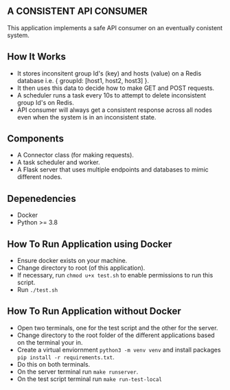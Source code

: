 ## A CONSISTENT API CONSUMER
This application implements a safe API consumer on an eventually conistent system.

## How It Works
- It stores inconsitent group Id's (key) and hosts (value) on a Redis database i.e. { groupId: [host1, host2, host3] }.
- It then uses this data to decide how to make GET and POST requests.
- A scheduler runs a task every 10s to attempt to delete inconsistent group Id's on Redis.
- API consumer will always get a consistent response across all nodes even when the system
is in an inconsistent state.

## Components
- A Connector class (for making requests).
- A task scheduler and worker.
- A Flask server that uses multiple endpoints and databases to mimic different nodes.

## Depenedencies
- Docker
- Python >= 3.8

## How To Run Application using Docker
- Ensure docker exists on your machine.
- Change directory to root (of this application).
- If necessary, run `chmod u+x test.sh` to enable permissions to run this script.
- Run `./test.sh`

## How To Run Application without Docker
- Open two terminals, one for the test script and the other for the server.
- Change directory to the root folder of the different applications based on the terminal your in.
- Create a virtual enviornment `python3 -m venv venv` and install packages `pip install -r requirements.txt`.
- Do this on both terminals.
- On the server terminal run `make runserver`.
- On the test script terminal run `make run-test-local`


